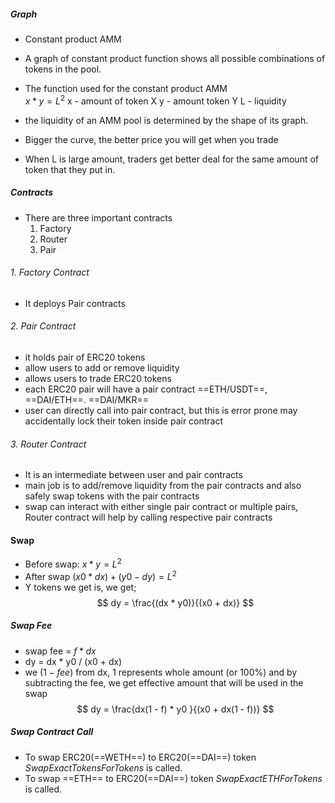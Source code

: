 ##### Graph
- Constant product AMM
- A graph of constant product function shows all possible combinations of tokens in the pool.
- The function used for the constant product AMM	 
	 $x * y = L ^ 2$
	x - amount of token X
	y - amount token Y
	L - liquidity

- the liquidity of an AMM pool is determined by the shape of its graph.
- Bigger the curve, the better price you will get when you trade
- When L is large amount, traders get better deal for the same amount of token that they put in.

##### Contracts
- There are three important contracts
	1. Factory
	2. Router
	3. Pair
###### 1. Factory Contract
- It deploys Pair contracts
###### 2. Pair Contract
- it holds pair of ERC20 tokens
- allow users to add or remove liquidity
- allows users to trade ERC20 tokens
- each ERC20 pair will have a pair contract
	==ETH/USDT==, ==DAI/ETH==. ==DAI/MKR==
- user can directly call into pair contract, but this is error prone may accidentally lock their token inside pair contract
###### 3. Router Contract
- It is an intermediate between user and pair contracts
- main job is to add/remove liquidity from the pair contracts and also safely swap tokens with the pair contracts
- swap can interact with either single pair contract or multiple pairs, Router contract will help by calling respective pair contracts

#### Swap

- Before swap:
	$x * y = L ^ 2$
- After swap 
	$(x0 * dx) + (y0 - dy) = L ^ 2$
- Y tokens we get is, we get;
$$
	dy = \frac{(dx * y0)}{(x0 + dx)}
	$$
##### Swap Fee
- swap fee = $f * dx$
- dy = dx * y0 / (x0 + dx)
- we $(1 - fee)$ from dx, 1 represents whole amount (or 100%) and by subtracting the fee, we get effective amount that will be used in the swap 
$$
	dy = \frac{dx(1 - f) * y0 }{(x0 + dx(1 - f))}
	$$

##### Swap Contract Call
- To swap ERC20(==WETH==) to ERC20(==DAI==) token *SwapExactTokensForTokens* is called.
- To swap ==ETH== to ERC20(==DAI==) token *SwapExactETHForTokens* is called.

